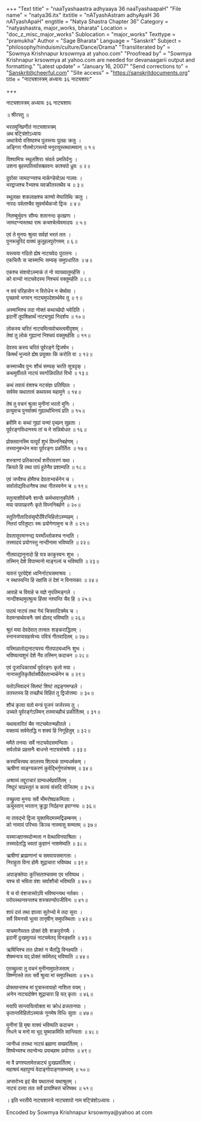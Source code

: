 +++
"Text title" = "naaTyashaastra adhyaaya 36 naaTyashaapaH"
"File name" = "natya36.itx"
itxtitle = "nATyashAstram adhyAyaH 36 nATyashApaH"
engtitle = "Natya Shastra Chapter 36"
Category = "natyashastra, major_works, bharata"
Location = "doc_z_misc_major_works"
Sublocation = "major_works"
Texttype = "pramukha"
Author = "Sage Bharata"
Language = "Sanskrit"
Subject = "philosophy/hinduism/culture/Dance/Drama"
"Transliterated by" = "Sowmya Krishnapur krsowmya at yahoo.com"
"Proofread by" = "Sowmya Krishnapur krsowmya at yahoo.com    are needed for devanaagarii output and formatting."
"Latest update" = "January 16, 2007"
"Send corrections to" = "Sanskrit@cheerful.com"
"Site access" = "https://sanskritdocuments.org"
title = "नाट्यशास्त्रम् अध्यायः ३६ नाट्यशापः"

+++
  
 नाट्यशास्त्रम् अध्यायः ३६ नाट्यशापः   
  
॥ श्रीरस्तु ॥  
  
भरतमुनिप्रणीतं नाट्यशास्त्रम्  
अथ षट्त्रिंशोऽध्यायः  
अथात्रेयो वसिष्ठश्च पुलस्त्यः पुलहः क्रतुः ।  
अङ्गिरा गौतमोऽगस्त्यो मनुरायुस्तथात्मवान् ॥ १॥  
  
विश्वामित्रः स्थूलशिराः संवर्तः प्रमतिर्दनुः ।  
उशना बृहस्पतिर्व्यासश्च्यवनः काश्यपो ध्रुवः ॥ २॥  
  
दुर्वासा जामदग्न्यश्च मार्कण्डेयोऽथ गालवः ।  
भरद्वाजश्च रैभ्यश्च यवक्रीतस्तथैव च ॥ ३॥  
  
स्थूलाक्षः शकलाक्षश्च काण्वो मेघातिथिः क्रतुः ।  
नारदः पर्वतश्चैव सुवर्माथैकजो द्विजः ॥ ४॥  
  
नितम्बुर्भुवनः सौम्यः शतानन्दः कृतव्रणः ।  
जामदग्न्यस्तथा रामः कचश्चेत्येवमादयः ॥ ५॥  
  
एवं ते मुनयः श्रुत्वा सर्वज्ञं भरतं ततः ।  
पुनरूचुरिदं वाक्यं कुतूहलपुरोगमम् ॥ ६॥  
  
यस्त्वया गदितो ह्येष नाट्यवेदः पुरातनः ।  
एकचित्तैः स चास्माभिः सम्यक् समुपधारितः ॥ ७॥  
  
एकश्च संशयोऽस्माकं तं नो व्याख्यातुमर्हसि ।  
को वान्यो नाट्यवेदस्य निश्चयं वक्तुमर्हति ॥ ८॥  
  
न वयं परिहासेन न विरोधेन न चेर्ष्यया ।  
पृच्छामो भगवन् नाट्यमुपदेशार्थमेव तु ॥ ९॥  
  
अस्माभिश्च तदा नोक्तं कथाच्छेदो भवेदिति ।  
इदानीं तूपशिक्षार्थं नाट्यगुह्यं निदर्शय ॥ १०॥  
  
लोकस्य चरितं नाट्यमित्यवोचस्त्वमीदृशम् ।  
तेषां तु लोकं गुह्यानां निश्चयं वक्तुमर्हसि ॥ ११॥  
  
देवस्य कस्य चरितं पूर्वरङ्गे द्विजर्षभ ।  
किमर्थं भुज्यते ह्येष प्रयुक्तः किं करोति वा ॥ १२॥  
  
कस्माच्चैव पुनः शौचं सम्यक् चरति सूत्रदृक् ।  
कथमुर्वीतले नाट्यं स्वर्गान्निपतितं विभो ॥ १३॥  
  
कथं तवायं वंशश्च नटसंज्ञः प्रतिष्ठितः ।  
सर्वमेव यथातत्त्वं कथयस्व महामुने ॥ १४॥  
  
तेषं तु वचनं श्रुत्वा मुनीनां भरतो मुनिः ।  
प्रत्युवाच पुनर्वाक्यं गुह्यार्थाभिनयं प्रति ॥ १५॥  
  
ब्रवीमि वः कथां गुह्यां यन्मां पृच्छन् सुव्रताः ।  
पूर्वरङ्गविधानस्य तां च मे सन्निबोधत ॥ १६॥  
  
प्रोक्तवानस्मि यत्पूर्वं शुभं विघ्ननिबर्हणम् ।  
तस्यानुबन्धेन मया पूर्वरङ्गः प्रकीर्तितः ॥ १७॥  
  
शस्त्राणां प्रतिकारार्थं शरीरावरणं यथा ।  
क्रियते हि तथा पापं हुतेनैव प्रशाम्यति ॥ १८॥  
  
एवं जप्यैश्च होमैश्च देवताभ्यर्चनेन च ।  
सर्वातोद्यविधानैश्च तथा गीतस्वनेन च ॥ १९॥  
  
स्तुत्याशीर्वचनैः शान्तैः कर्मभावानुकीर्तनैः ।  
मया पापापहरणैः कृते विघ्ननिबर्हणे ॥ २०॥  
  
स्तुतिगीतादिसंसृष्टैर्देवैरभिहितोऽस्म्यहम् ।  
नितरां परितुष्टाः स्मः प्रयोगेणामुना च ते ॥ २१॥  
  
देवतासुरमानन्द्य यस्माँल्लोकश्च नन्दति ।  
तस्मादयं प्रयोगस्तु नान्दीनामा भविष्यति ॥ २२॥  
  
गीतवाद्यानुनादो हि यत्र काकुस्वनः शुभः ।  
तस्मिन् देशे विपाप्मानो माङ्गल्यं च भविष्यति ॥ २३॥  
  
यावत्तं पूरयेद्देशं ध्वनिर्नाट्यसमाश्रयः ।  
न स्थास्यन्ति हि रक्षांसि तं देशं न विनायकाः ॥ २४॥  
  
आवाहे च विवाहे च यज्ञे नृपतिमङ्गले ।  
नान्दीशब्दमुपश्रुत्य हिंस्रा नश्यन्ति चैव हि ॥ २५॥  
  
पाठ्यं नाट्यं तथा गेयं चित्रवादित्रमेव च ।  
वेदमन्त्रार्थवचनैः समं ह्येतद् भविष्यति ॥ २६॥  
  
श्रुतं मया देवदेवात् तत्त्वतः शङ्कराद्धितम् ।  
स्नानजप्यसहस्रेभ्यः पवित्रं गीतवादितम् ॥ २७॥  
  
यस्मिन्नातोद्यनाट्यस्य गीतपाठ्यध्वनिः शुभः ।  
भविष्यत्यशुभं देशे नैव तस्मिन् कदाचन ॥ २८॥  
  
एवं पूजाधिकारार्थं पूर्वरङ्गः कृतो मया ।  
नानास्तुतिकृतैर्वाक्यैर्देवताभ्यर्चनेन च ॥ २९॥  
  
यतोऽभिवादनं क्लिष्टं शिष्टं तद्रङ्गमण्डले ।  
ततस्तस्य हि तच्छौचं विहितं तु द्विजोत्तमाः ॥ ३०॥  
  
शौचं कृत्वा यतो मन्त्रं पूजनं जर्जरस्य तु ।  
उच्यते पूर्वरङ्गेऽस्मिन् तस्माच्छौचं प्रकीर्तितम् ॥ ३१॥  
  
यथावतारितं चैव नाट्यमेतन्महीतले ।  
वक्तव्यं सर्वमेतद्धि न शक्यं हि निगूहितुम् ॥ ३२॥  
  
ममैते तनयाः सर्वे नाट्यवेदसमन्विताः ।  
सर्वलोकं प्रहसनैः बाधन्ते नाट्यसंश्रयैः ॥ ३३॥  
  
कस्यचित्त्वथ कालस्य शिल्पकं ग्राम्यधर्मकम् ।  
ऋषीणां व्यङ्ग्यकरणं कुर्वद्भिर्गुणसंश्रयम् ॥ ३४॥  
  
अश्राव्यं तद्दुराचारं ग्राम्यधर्मप्रवर्तितम् ।  
निष्ठुरं चाप्रस्तुतं च काव्यं संसदि योजितम् ॥ ३५॥  
  
तच्छ्रुत्वा मुनयः सर्वे भीमरोषप्रकम्पिताः ।  
ऊचुस्तान् भरतान् क्रुद्धा निर्दहन्त इवाग्नयः ॥ ३६॥  
  
मा तावद्भो द्विजा युक्तमिदमस्मद्विडम्बनम् ।  
को नामायं परिभवः किञ्च नास्मासु सम्मतम् ॥ ३७॥  
  
यस्माज्ज्ञानमदोन्मत्ता न वेत्थाविनयाश्रिताः ।  
तस्मादेतद्धि भवतां कुज्ञानं नाशमेष्यति ॥ ३८॥  
  
ऋषीणां ब्राह्मणानां च समवायसमागताः ।  
निराहुता विना होमैः शूद्राचारा भविष्यथ ॥ ३९॥  
  
अपाङ्क्तेयाः कुत्सिताश्चावमा एव भविष्यथ ।  
यश्च वो भविता वंशः सर्वाशौचो भविष्यति ॥ ४०॥  
  
ये च वो वंशजास्तेऽपि भविष्यन्त्यथ नर्तकाः ।  
परोपस्थानवन्तश्च शस्त्रपण्योपजीविनः ॥ ४१॥  
  
शापं दत्तं तथा ज्ञात्वा सुतेभ्यो मे तदा सुराः ।  
सर्वे विमनसो भूत्वा तानृषीन् समुपस्थिताः ॥ ४२॥  
  
याचमानैस्ततः प्रोक्तं देवैः शक्रपुरोगमैः ।  
इदानीं दुःखमुत्पन्नं नाट्यमेतद् विनङ्क्षति ॥ ४३॥  
  
ऋषिभिश्च ततः प्रोक्तं न चैतद्धि विनक्ष्यति ।  
शेषमन्यत्र यद् प्रोक्तं सर्वमेतद् भविष्यति ॥ ४४॥  
  
एतच्छ्रुत्वा तु वचनं मुनीनामुग्रतेजसाम् ।  
विष्ण्णास्ते ततः सर्वे श्रुत्वा मां समुपस्थिताः ॥ ४५॥  
  
प्रोक्तवन्तश्च मां पुत्रास्त्वयाहो नाशिता वयम् ।  
अनेन नाट्यदोषेण शूद्राचारा हि यत् कृताः ॥ ४६॥  
  
मयापि सान्त्वयित्वोक्ता मा क्रोधं व्रजतानघाः ।  
कृतान्तविहितोऽस्माकं नूनमेष विधिः सुताः ॥ ४७॥  
  
मुनीनां हि मृषा वाक्यं भविष्यति कदाचन ।  
निधने च मनो मा भूद् युष्माकमिति सान्त्विताः ॥ ४८॥  
  
जानीध्वं तत्तथा नाट्यं ब्रह्मणा सम्प्रवर्तितम् ।  
शिष्येभ्यश्च तदन्येभ्यः प्रयच्छामः प्रयोगतः ॥ ४९॥  
  
मा वै प्रणश्यतामेतन्नाट्यं दुःखप्रवर्तितम् ।  
महाश्रयं महापुण्यं वेदाङ्गोपाङ्गसम्भवम् ॥ ५०॥  
  
अप्सरोभ्य इदं चैव यथातत्त्वं यथाश्रुतम् ।  
नाट्यं दत्त्वा ततः सर्वे प्रायश्चित्तं चरिष्यथ ॥ ५१॥  
  
। इति भरतीये नाट्यशास्त्रे नाट्यशापो नाम षट्त्रिंशोऽध्यायः ।  
  
Encoded by Sowmya Krishnapur krsowmya@yahoo at com  
  
